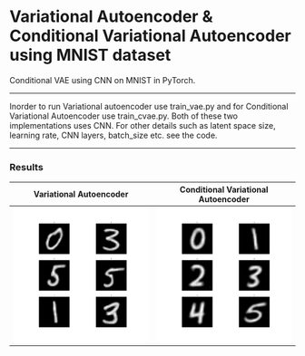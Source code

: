 # Variational Autoencoder & Conditional Variational Autoencoder using MNIST dataset
Conditional VAE using CNN on MNIST in PyTorch.

---

Inorder to run Variational autoencoder use train_vae.py and for Conditional Variational Autoencoder use train_cvae.py. Both of these two implementations uses CNN. For other details such as latent space size, learning rate, CNN layers, batch_size etc. see the code.

---

### Results
Variational Autoencoder|Conditional Variational Autoencoder
---|---
<img src="https://github.com/debtanu177/CVAE_MNIST/blob/master/figures/epoch_90.jpg" width="400">|<img src="https://github.com/debtanu177/CVAE_MNIST/blob/master/figures/Eval_epoch_85.jpg" width="400">
